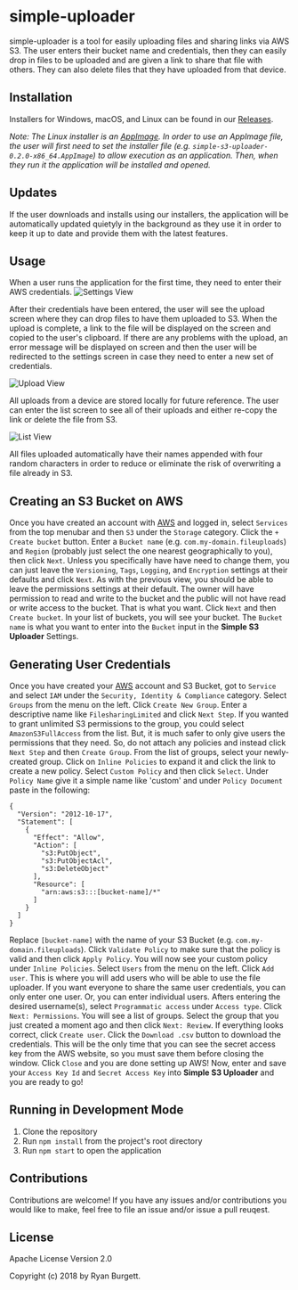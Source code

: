 # simple-uploader
simple-uploader is a tool for easily uploading files and sharing links via AWS S3. The user enters their bucket name and credentials, then they can easily drop in files to be uploaded and are given a link to share that file with others. They can also delete files that they have uploaded from that device.

## Installation
Installers for Windows, macOS, and Linux can be found in our [Releases](https://github.com/rBurgett/simple-uploader/releases).

*Note: The Linux installer is an [AppImage](https://appimage.org/). In order to use an AppImage file, the user will first need to set the installer file (e.g. `simple-s3-uploader-0.2.0-x86_64.AppImage`) to allow execution as an application. Then, when they run it the application will be installed and opened.*

## Updates
If the user downloads and installs using our installers, the application will be automatically updated quietyly in the background as they use it in order to keep it up to date and provide them with the latest features.

## Usage
When a user runs the application for the first time, they need to enter their AWS credentials.
![Settings View](https://s3.amazonaws.com/com.ryanburgett.personal/Screen+Shot+2018-08-09+at+1.47.10+PM.png)

After their credentials have been entered, the user will see the upload screen where they can drop files to have them uploaded to S3. When the upload is complete, a link to the file will be displayed on the screen and copied to the user's clipboard. If there are any problems with the upload, an error message will be displayed on screen and then the user will be redirected to the settings screen in case they need to enter a new set of credentials.

![Upload View](https://s3.amazonaws.com/com.ryanburgett.personal/Screen+Shot+2018-08-09+at+1.45.23+PM.png)

All uploads from a device are stored locally for future reference. The user can enter the list screen to see all of their uploads and either re-copy the link or delete the file from S3.

![List View](https://s3.amazonaws.com/com.ryanburgett.personal/Screen+Shot+2018-08-09+at+1.46.28+PM.png)

All files uploaded automatically have their names appended with four random characters in order to reduce or eliminate the risk of overwriting a file already in S3.

## Creating an S3 Bucket on AWS
Once you have created an account with [AWS](https://aws.amazon.com) and logged in, select `Services` from the top menubar and then `S3` under the `Storage` category. Click the `+ Create bucket` button. Enter a `Bucket name` (e.g. `com.my-domain.fileuploads`) and `Region` (probably just select the one nearest geographically to you), then click `Next`. Unless you specifically have have need to change them, you can just leave the `Versioning`, `Tags`, `Logging`, and `Encryption` settings at their defaults and click `Next`. As with the previous view, you should be able to leave the permissions settings at their default. The owner will have permission to read and write to the bucket and the public will not have read or write access to the bucket. That is what you want. Click `Next` and then `Create bucket`. In your list of buckets, you will see your bucket. The `Bucket name` is what you want to enter into the `Bucket` input in the **Simple S3 Uploader** Settings.

## Generating User Credentials
Once you have created your [AWS](https://aws.amazon.com) account and S3 Bucket, got to `Service` and select `IAM` under the `Security, Identity & Compliance` category. Select `Groups` from the menu on the left. Click `Create New Group`. Enter a descriptive name like `FilesharingLimited` and click `Next Step`. If you wanted to grant unlimited S3 permissions to the group, you could select `AmazonS3FullAccess` from the list. But, it is much safer to only give users the permissions that they need. So, do not attach any policies and instead click `Next Step` and then `Create Group`. From the list of groups, select your newly-created group. Click on `Inline Policies` to expand it and click the link to create a new policy. Select `Custom Policy` and then click `Select`. Under `Policy Name` give it a simple name like 'custom' and under `Policy Document` paste in the following:
```
{
  "Version": "2012-10-17",
  "Statement": [
    {
      "Effect": "Allow",
      "Action": [
        "s3:PutObject",
        "s3:PutObjectAcl",
        "s3:DeleteObject"
      ],
      "Resource": [
        "arn:aws:s3:::[bucket-name]/*"
      ]
    }
  ]
}
```
Replace `[bucket-name]` with the name of your S3 Bucket (e.g. `com.my-domain.fileuploads`). Click `Validate Policy` to make sure that the policy is valid and then click `Apply Policy`. You will now see your custom policy under `Inline Policies`. Select `Users` from the menu on the left. Click `Add user`. This is where you will add users who will be able to use the file uploader. If you want everyone to share the same user credentials, you can only enter one user. Or, you can enter individual users. Afters entering the desired username(s), select `Programmatic access` under `Access type`. Click `Next: Permissions`. You will see a list of groups. Select the group that you just created a moment ago and then click `Next: Review`. If everything looks correct, click `Create user`. Click the `Download .csv` button to download the credentials. This will be the only time that you can see the secret access key from the AWS website, so you must save them before closing the window. Click `Close` and you are done setting up AWS! Now, enter and save your `Access Key Id` and `Secret Access Key` into **Simple S3 Uploader** and you are ready to go!

## Running in Development Mode
1. Clone the repository
2. Run `npm install` from the project's root directory
3. Run `npm start` to open the application

## Contributions
Contributions are welcome! If you have any issues and/or contributions you would like to make, feel free to file an issue and/or issue a pull reuqest.

## License
Apache License Version 2.0

Copyright (c) 2018 by Ryan Burgett.
